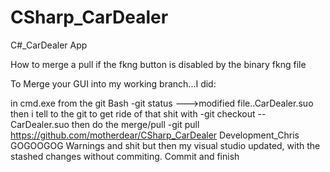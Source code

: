CSharp_CarDealer
================

C#_CarDealer App

How to merge a pull if the fkng button is disabled by the binary fkng file

To Merge your GUI into my working branch...I did:

in cmd.exe from the git Bash
-git status
--->modified file..CarDealer.suo
then i tell to the git to get ride of that shit with
-git checkout -- CarDealer.suo
then do the merge/pull
-git pull https://github.com/motherdear/CSharp_CarDealer Development_Chris
GOGOOGOG
Warnings and shit but then my visual studio updated, with the stashed changes without commiting. Commit and finish
